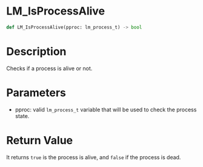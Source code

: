 # LM_IsProcessAlive

```python
def LM_IsProcessAlive(pproc: lm_process_t) -> bool
```

# Description

Checks if a process is alive or not.

# Parameters

- pproc: valid `lm_process_t` variable that will be used to check the process state.

# Return Value

It returns `true` is the process is alive, and `false` if the process is dead.

